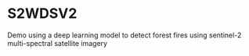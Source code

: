 # S2WDSV2
Demo using a deep learning model to detect forest fires using sentinel-2 multi-spectral satellite imagery
